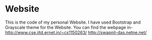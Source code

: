 # Website
This is the code of my personal Website.
I have used Bootstrap and Grayscale theme for the Website.
You can find the webpage in-
http://www.cse.iitd.ernet.in/~cs1150263/
http://swapnil-das.netne.net/
